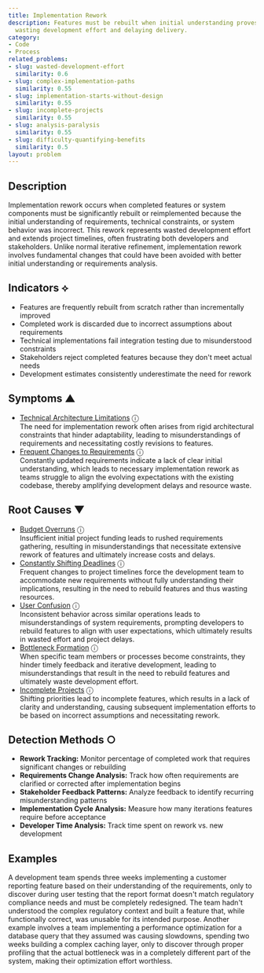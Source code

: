 ```yaml
---
title: Implementation Rework
description: Features must be rebuilt when initial understanding proves incorrect,
  wasting development effort and delaying delivery.
category:
- Code
- Process
related_problems:
- slug: wasted-development-effort
  similarity: 0.6
- slug: complex-implementation-paths
  similarity: 0.55
- slug: implementation-starts-without-design
  similarity: 0.55
- slug: incomplete-projects
  similarity: 0.55
- slug: analysis-paralysis
  similarity: 0.55
- slug: difficulty-quantifying-benefits
  similarity: 0.5
layout: problem
---
```


## Description

Implementation rework occurs when completed features or system components must be significantly rebuilt or reimplemented because the initial understanding of requirements, technical constraints, or system behavior was incorrect. This rework represents wasted development effort and extends project timelines, often frustrating both developers and stakeholders. Unlike normal iterative refinement, implementation rework involves fundamental changes that could have been avoided with better initial understanding or requirements analysis.


## Indicators ⟡

- Features are frequently rebuilt from scratch rather than incrementally improved
- Completed work is discarded due to incorrect assumptions about requirements
- Technical implementations fail integration testing due to misunderstood constraints
- Stakeholders reject completed features because they don't meet actual needs
- Development estimates consistently underestimate the need for rework


## Symptoms ▲

- [Technical Architecture Limitations](technical-architecture-limitations.md) <span class="info-tooltip" title="Confidence: 0.331, Strength: 0.592">ⓘ</span>
<br/>  The need for implementation rework often arises from rigid architectural constraints that hinder adaptability, leading to misunderstandings of requirements and necessitating costly revisions to features.
- [Frequent Changes to Requirements](frequent-changes-to-requirements.md) <span class="info-tooltip" title="Confidence: 0.308, Strength: 0.554">ⓘ</span>
<br/>  Constantly updated requirements indicate a lack of clear initial understanding, which leads to necessary implementation rework as teams struggle to align the evolving expectations with the existing codebase, thereby amplifying development delays and resource waste.

## Root Causes ▼

- [Budget Overruns](budget-overruns.md) <span class="info-tooltip" title="Confidence: 0.397, Strength: 0.903">ⓘ</span>
<br/>  Insufficient initial project funding leads to rushed requirements gathering, resulting in misunderstandings that necessitate extensive rework of features and ultimately increase costs and delays.
- [Constantly Shifting Deadlines](constantly-shifting-deadlines.md) <span class="info-tooltip" title="Confidence: 0.362, Strength: 0.829">ⓘ</span>
<br/>  Frequent changes to project timelines force the development team to accommodate new requirements without fully understanding their implications, resulting in the need to rebuild features and thus wasting resources.
- [User Confusion](user-confusion.md) <span class="info-tooltip" title="Confidence: 0.336, Strength: 0.860">ⓘ</span>
<br/>  Inconsistent behavior across similar operations leads to misunderstandings of system requirements, prompting developers to rebuild features to align with user expectations, which ultimately results in wasted effort and project delays.
- [Bottleneck Formation](bottleneck-formation.md) <span class="info-tooltip" title="Confidence: 0.331, Strength: 0.899">ⓘ</span>
<br/>  When specific team members or processes become constraints, they hinder timely feedback and iterative development, leading to misunderstandings that result in the need to rebuild features and ultimately waste development effort.
- [Incomplete Projects](incomplete-projects.md) <span class="info-tooltip" title="Confidence: 0.308, Strength: 0.878">ⓘ</span>
<br/>  Shifting priorities lead to incomplete features, which results in a lack of clarity and understanding, causing subsequent implementation efforts to be based on incorrect assumptions and necessitating rework.

## Detection Methods ○

- **Rework Tracking:** Monitor percentage of completed work that requires significant changes or rebuilding
- **Requirements Change Analysis:** Track how often requirements are clarified or corrected after implementation begins
- **Stakeholder Feedback Patterns:** Analyze feedback to identify recurring misunderstanding patterns
- **Implementation Cycle Analysis:** Measure how many iterations features require before acceptance
- **Developer Time Analysis:** Track time spent on rework vs. new development


## Examples

A development team spends three weeks implementing a customer reporting feature based on their understanding of the requirements, only to discover during user testing that the report format doesn't match regulatory compliance needs and must be completely redesigned. The team hadn't understood the complex regulatory context and built a feature that, while functionally correct, was unusable for its intended purpose. Another example involves a team implementing a performance optimization for a database query that they assumed was causing slowdowns, spending two weeks building a complex caching layer, only to discover through proper profiling that the actual bottleneck was in a completely different part of the system, making their optimization effort worthless.
